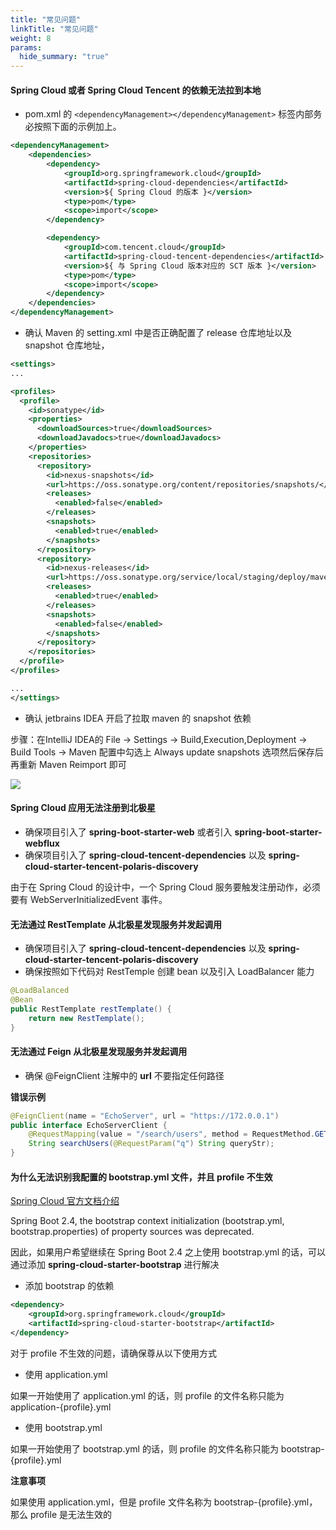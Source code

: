 ```yaml
---
title: "常见问题"
linkTitle: "常见问题"
weight: 8
params:
  hide_summary: "true"
---
```


#### Spring Cloud 或者 Spring Cloud Tencent 的依赖无法拉到本地

- pom.xml 的 `<dependencyManagement></dependencyManagement>` 标签内部务必按照下面的示例加上。

```xml
<dependencyManagement>
    <dependencies>
        <dependency>
            <groupId>org.springframework.cloud</groupId>
            <artifactId>spring-cloud-dependencies</artifactId>
            <version>${ Spring Cloud 的版本 }</version>
            <type>pom</type>
            <scope>import</scope>
        </dependency>

        <dependency>
            <groupId>com.tencent.cloud</groupId>
            <artifactId>spring-cloud-tencent-dependencies</artifactId>
            <version>${ 与 Spring Cloud 版本对应的 SCT 版本 }</version>
            <type>pom</type>
            <scope>import</scope>
        </dependency>
    </dependencies>
</dependencyManagement>
```

- 确认 Maven 的 setting.xml 中是否正确配置了 release 仓库地址以及 snapshot 仓库地址，

```xml
<settings>
...

<profiles>
  <profile>
    <id>sonatype</id>
    <properties>
      <downloadSources>true</downloadSources>
      <downloadJavadocs>true</downloadJavadocs>
    </properties>
    <repositories>
      <repository>
        <id>nexus-snapshots</id>
        <url>https://oss.sonatype.org/content/repositories/snapshots/</url>
        <releases>
          <enabled>false</enabled>
        </releases>
        <snapshots>
          <enabled>true</enabled>
        </snapshots>
      </repository>
      <repository>
        <id>nexus-releases</id>
        <url>https://oss.sonatype.org/service/local/staging/deploy/maven2/</url>
        <releases>
          <enabled>true</enabled>
        </releases>
        <snapshots>
          <enabled>false</enabled>
        </snapshots>
      </repository>
    </repositories>
  </profile>	
</profiles>

...
</settings>
```

- 确认 jetbrains IDEA 开启了拉取 maven 的 snapshot 依赖

步骤：在IntelliJ IDEA的 File -> Settings -> Build,Execution,Deployment -> Build Tools -> Maven 配置中勾选上 Always
update snapshots 选项然后保存后再重新 Maven Reimport 即可

![](../images/maven_snapshot_idea_setting.png)

#### Spring Cloud 应用无法注册到北极星

- 确保项目引入了 **spring-boot-starter-web** 或者引入 **spring-boot-starter-webflux**
- 确保项目引入了 **spring-cloud-tencent-dependencies** 以及 **spring-cloud-starter-tencent-polaris-discovery**

由于在 Spring Cloud 的设计中，一个 Spring Cloud 服务要触发注册动作，必须要有 WebServerInitializedEvent 事件。

#### 无法通过 RestTemplate 从北极星发现服务并发起调用

- 确保项目引入了 **spring-cloud-tencent-dependencies** 以及 **spring-cloud-starter-tencent-polaris-discovery**
- 确保按照如下代码对 RestTemple 创建 bean 以及引入 LoadBalancer 能力

```java
@LoadBalanced
@Bean
public RestTemplate restTemplate() {
    return new RestTemplate();
}
```

#### 无法通过 Feign 从北极星发现服务并发起调用

- 确保 @FeignClient 注解中的 **url** 不要指定任何路径

**错误示例**

```java
@FeignClient(name = "EchoServer", url = "https://172.0.0.1")
public interface EchoServerClient {
    @RequestMapping(value = "/search/users", method = RequestMethod.GET)
    String searchUsers(@RequestParam("q") String queryStr);
}
```


#### 为什么无法识别我配置的 bootstrap.yml 文件，并且 profile 不生效

[Spring Cloud 官方文档介绍](https://docs.spring.io/spring-cloud/docs/2020.0.1/reference/htmlsingle/#config-first-bootstrap)

Spring Boot 2.4, the bootstrap context initialization (bootstrap.yml, bootstrap.properties) of property sources was
deprecated.

因此，如果用户希望继续在 Spring Boot 2.4 之上使用 bootstrap.yml 的话，可以通过添加 **spring-cloud-starter-bootstrap** 进行解决

- 添加 bootstrap 的依赖

```xml        
<dependency>
    <groupId>org.springframework.cloud</groupId>
    <artifactId>spring-cloud-starter-bootstrap</artifactId>
</dependency>
```

对于 profile 不生效的问题，请确保尊从以下使用方式

- 使用 application.yml

如果一开始使用了 application.yml 的话，则 profile 的文件名称只能为 application-{profile}.yml
 
- 使用 bootstrap.yml

如果一开始使用了 bootstrap.yml 的话，则 profile 的文件名称只能为 bootstrap-{profile}.yml


**注意事项**

如果使用 application.yml，但是 profile 文件名称为 bootstrap-{profile}.yml，那么 profile 是无法生效的